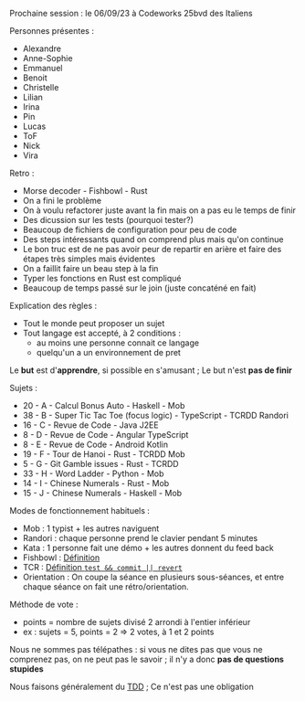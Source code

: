 Prochaine session : le 06/09/23 à Codeworks 25bvd des Italiens

Personnes présentes :
- Alexandre
- Anne-Sophie
- Emmanuel
- Benoit
- Christelle
- Lilian
- Irina
- Pin
- Lucas
- ToF
- Nick
- Vira

Retro :
-  Morse decoder - Fishbowl - Rust
  - On a fini le problème 
  - On à voulu refactorer juste avant la fin mais on a  pas eu le temps de finir
  - Des dicussion sur les tests (pourquoi tester?)
  - Beaucoup de fichiers de configuration pour peu de code
  - Des steps intéressants quand on comprend plus mais qu'on continue
  - Le bon truc est de ne pas avoir peur de repartir en arière et faire des étapes très simples mais évidentes
  - On a faillit faire un beau step à la fin
  - Typer les fonctions en Rust est compliqué
  - Beaucoup de temps passé sur le join (juste concaténé en fait)

Explication des règles :
- Tout le monde peut proposer un sujet
- Tout langage est accepté, à 2 conditions :
  - au moins une personne connait ce langage
  - quelqu'un a un environnement de pret

Le **but** est d'**apprendre**, si possible en s'amusant ;
Le but n'est **pas de finir**

Sujets :
- 20 - A - Calcul Bonus Auto - Haskell - Mob
- 38 - B - Super Tic Tac Toe (focus logic) - TypeScript - TCRDD Randori
- 16 - C - Revue de Code - Java J2EE
- 8 - D - Revue de Code - Angular TypeScript
- 8 - E - Revue de Code - Android Kotlin
- 19 - F - Tour de Hanoi - Rust - TCRDD Mob 
- 5 - G - Git Gamble issues - Rust - TCRDD
- 33 - H - Word Ladder - Python - Mob
- 14 - I - Chinese Numerals - Rust - Mob
- 15 - J - Chinese Numerals - Haskell - Mob

Modes de fonctionnement habituels :
- Mob : 1 typist + les autres naviguent
- Randori : chaque personne prend le clavier pendant 5 minutes
- Kata : 1 personne fait une démo + les autres donnent du feed back
- Fishbowl : [Définition](https://en.wikipedia.org/wiki/Fishbowl_(conversation))
- TCR : [Définition `test && commit || revert`](https://medium.com/@kentbeck_7670/test-commit-revert-870bbd756864)
- Orientation : On coupe la séance en plusieurs sous-séances,
  et entre chaque séance on fait une rétro/orientation.

Méthode de vote :
- points = nombre de sujets divisé 2 arrondi à l'entier inférieur
- ex : sujets = 5, points = 2 => 2 votes, à 1 et 2 points

Nous ne sommes pas télépathes :
si vous ne dites pas que vous ne comprenez pas, on ne peut pas le savoir ;
il n'y a donc **pas de questions stupides**

Nous faisons généralement du [TDD](https://fr.wikipedia.org/wiki/Test_driven_development) ;
Ce n'est pas une obligation
